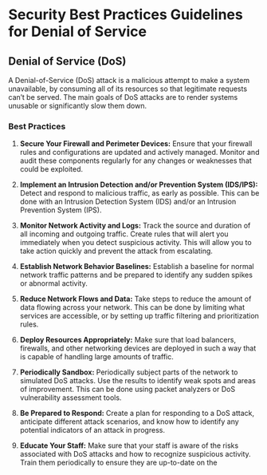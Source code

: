 # Security Best Practices Guidelines for Denial of Service 

## Denial of Service (DoS)

A Denial-of-Service (DoS) attack is a malicious attempt to make a system unavailable, by consuming all of its resources so that legitimate requests can’t be served. The main goals of DoS attacks are to render systems unusable or significantly slow them down. 

### Best Practices

1. **Secure Your Firewall and Perimeter Devices:** Ensure that your firewall rules and configurations are updated and actively managed. Monitor and audit these components regularly for any changes or weaknesses that could be exploited.

2. **Implement an Intrusion Detection and/or Prevention System (IDS/IPS):** Detect and respond to malicious traffic, as early as possible. This can be done with an Intrusion Detection System (IDS) and/or an Intrusion Prevention System (IPS).

3. **Monitor Network Activity and Logs:** Track the source and duration of all incoming and outgoing traffic. Create rules that will alert you immediately when you detect suspicious activity. This will allow you to take action quickly and prevent the attack from escalating.

4. **Establish Network Behavior Baselines:** Establish a baseline for normal network traffic patterns and be prepared to identify any sudden spikes or abnormal activity.

5. **Reduce Network Flows and Data:** Take steps to reduce the amount of data flowing across your network. This can be done by limiting what services are accessible, or by setting up traffic filtering and prioritization rules.

6. **Deploy Resources Appropriately:** Make sure that load balancers, firewalls, and other networking devices are deployed in such a way that is capable of handling large amounts of traffic.

7. **Periodically Sandbox:** Periodically subject parts of the network to simulated DoS attacks. Use the results to identify weak spots and areas of improvement. This can be done using packet analyzers or DoS vulnerability assessment tools.

8. **Be Prepared to Respond:** Create a plan for responding to a DoS attack, anticipate different attack scenarios, and know how to identify any potential indicators of an attack in progress. 

9. **Educate Your Staff:** Make sure that your staff is aware of the risks associated with DoS attacks and how to recognize suspicious activity. Train them periodically to ensure they are up-to-date on the